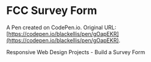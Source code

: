 # FCC Survey Form

A Pen created on CodePen.io. Original URL: [https://codepen.io/blackellis/pen/gOapEKR](https://codepen.io/blackellis/pen/gOapEKR).

Responsive Web Design Projects - Build a Survey Form
